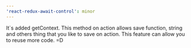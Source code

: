 ```yaml
---
'react-redux-await-control': minor
---
```


It`s added getContext. This method on action allows save function, string and others thing that you like to save on action. This feature can allow you to reuse more code. =D
